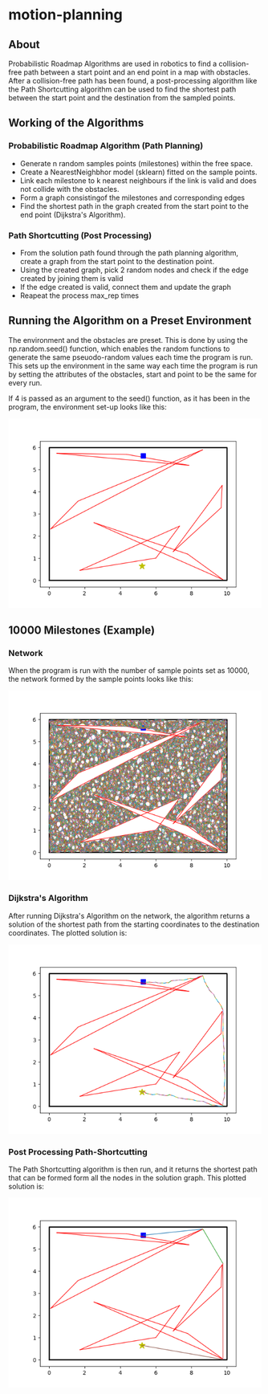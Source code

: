 # motion-planning

## About

Probabilistic Roadmap Algorithms are used in robotics to find a collision-free path between a start point and an end point in a map with obstacles. After a collision-free path has been found, a post-processing algorithm like the Path Shortcutting algorithm can be used to find the shortest path between the start point and the destination from the sampled points.

## Working of the Algorithms

### Probabilistic Roadmap Algorithm (Path Planning)
* Generate n random samples points (milestones) within the free space.
* Create a NearestNeighbhor model (sklearn) fitted on the sample points.
* Link each milestone to k nearest neighbours if the link is valid and does not collide with the obstacles. 
* Form a graph consistingof the milestones and corresponding edges
* Find the shortest path in the graph created from the start point to the end point (Dijkstra's Algorithm).

### Path Shortcutting (Post Processing)
* From the solution path found through the path planning algorithm, create a graph from the start point to the destination point.
* Using the created graph, pick 2 random nodes and check if the edge created by joining them is valid
* If the edge created is valid, connect them and update the graph
* Reapeat the process max_rep times

## Running the Algorithm on a Preset Environment

The environment and the obstacles are preset. This is done by using the np.random.seed() function, which enables the random functions to generate the same pseuodo-random values each time the program is run. This sets up the environment in the same way each time the program is run by setting the attributes of the obstacles, start and point to be the same for every run.

If 4 is passed as an argument to the seed() function, as it has been in the program, the environment set-up looks like this:

![environment](https://github.com/Chinmay-002/motion-planning/blob/main/images/environment.png)

## 10000 Milestones (Example)

### Network 

When the program is run with the number of sample points set as 10000, the network formed by the sample points looks like this:

![10000 Milestones Network](https://github.com/Chinmay-002/motion-planning/blob/main/images/network_10000.png)

### Dijkstra's Algorithm

After running Dijkstra's Algorithm on the network, the algorithm returns a solution of the shortest path from the starting coordinates to the destination coordinates. The plotted solution is: 

![10000 Milestones Dijkstra's shortest path](https://github.com/Chinmay-002/motion-planning/blob/main/images/prm_10000.png)

### Post Processing Path-Shortcutting 

The Path Shortcutting algorithm is then run, and it returns the shortest path that can be formed form all the nodes in the solution graph. This plotted solution is: 

![10000 Milestones Post-Processed Shortest path](https://github.com/Chinmay-002/motion-planning/blob/main/images/post_processed_10000.png)




